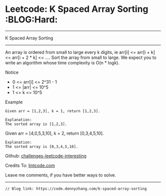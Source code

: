 
# Leetcode: K Spaced Array Sorting     :BLOG:Hard:

---

K Spaced Array Sorting  

---

An array is ordered from small to large every k digits, ie arr[i] <= arr[i + k] <= arr[i + 2 \* k] <= &#x2026;. Sort the array from small to large. We expect you to write an algorithm whose time complexity is O(n \* logk).  

Notice  

-   0 <= arr[i] <= 2^31 - 1
-   1 <= |arr| <= 10^5
-   1 <= k <= 10^5

Example  

    Given arr = [1,2,3], k = 1, return [1,2,3].
    
    Explanation:
    The sorted array is [1,2,3].

Given arr = [4,0,5,3,10], k = 2, return [0,3,4,5,10].  

    Explanation:
    The sorted array is [0,3,4,5,10].

Github: [challenges-leetcode-interesting](https://github.com/DennyZhang/challenges-leetcode-interesting/tree/master/k-spaced-array-sorting)  

Credits To: [lintcode.com](http://www.lintcode.com/en/problem/k-spaced-array-sorting/)  

Leave me comments, if you have better ways to solve.  

---

    // Blog link: https://code.dennyzhang.com/k-spaced-array-sorting


